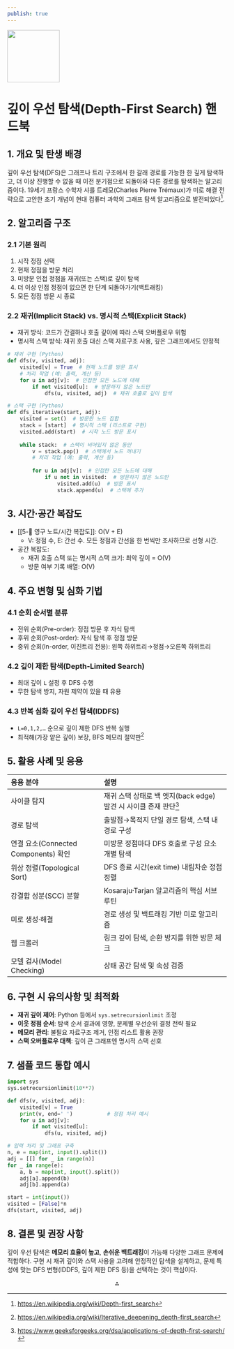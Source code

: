 ```yaml
---
publish: true
---
```


<img src="https://r2cdn.perplexity.ai/pplx-full-logo-primary-dark%402x.png" class="logo" width="120"/>

# 깊이 우선 탐색(Depth-First Search) 핸드북

## 1. 개요 및 탄생 배경

깊이 우선 탐색(DFS)은 그래프나 트리 구조에서 한 갈래 경로를 가능한 한 깊게 탐색하고, 더 이상 진행할 수 없을 때 이전 분기점으로 되돌아와 다른 경로를 탐색하는 알고리즘이다. 19세기 프랑스 수학자 샤를 트레모(Charles Pierre Trémaux)가 미로 해결 전략으로 고안한 초기 개념이 현대 컴퓨터 과학의 그래프 탐색 알고리즘으로 발전되었다[^1].

## 2. 알고리즘 구조

### 2.1 기본 원리

1) 시작 정점 선택
2) 현재 정점을 방문 처리
3) 미방문 인접 정점을 재귀(또는 스택)로 깊이 탐색
4) 더 이상 인접 정점이 없으면 한 단계 되돌아가기(백트래킹)
5) 모든 정점 방문 시 종료

### 2.2 재귀(Implicit Stack) vs. 명시적 스택(Explicit Stack)

- 재귀 방식: 코드가 간결하나 호출 깊이에 따라 스택 오버플로우 위험
- 명시적 스택 방식: 재귀 호출 대신 스택 자료구조 사용, 깊은 그래프에서도 안정적

```python
# 재귀 구현 (Python)
def dfs(v, visited, adj):
    visited[v] = True  # 현재 노드를 방문 표시
    # 처리 작업 (예: 출력, 계산 등)
    for u in adj[v]:  # 인접한 모든 노드에 대해
        if not visited[u]:  # 방문하지 않은 노드만
            dfs(u, visited, adj)  # 재귀 호출로 깊이 탐색
```

```python
# 스택 구현 (Python)
def dfs_iterative(start, adj):
    visited = set()  # 방문한 노드 집합
    stack = [start]  # 명시적 스택 (리스트로 구현)
    visited.add(start)  # 시작 노드 방문 표시
    
    while stack:  # 스택이 비어있지 않은 동안
        v = stack.pop()  # 스택에서 노드 꺼내기
        # 처리 작업 (예: 출력, 계산 등)
        
        for u in adj[v]:  # 인접한 모든 노드에 대해
            if u not in visited:  # 방문하지 않은 노드만
                visited.add(u)  # 방문 표시
                stack.append(u)  # 스택에 추가
```


## 3. 시간·공간 복잡도

- [[5-💎 영구 노트/시간 복잡도]]: O(V + E)
    - V: 정점 수, E: 간선 수. 모든 정점과 간선을 한 번씩만 조사하므로 선형 시간.
- 공간 복잡도:
    - 재귀 호출 스택 또는 명시적 스택 크기: 최악 깊이 = O(V)
    - 방문 여부 기록 배열: O(V)


## 4. 주요 변형 및 심화 기법

### 4.1 순회 순서별 분류

- 전위 순회(Pre-order): 정점 방문 후 자식 탐색
- 후위 순회(Post-order): 자식 탐색 후 정점 방문
- 중위 순회(In-order, 이진트리 전용): 왼쪽 하위트리→정점→오른쪽 하위트리


### 4.2 깊이 제한 탐색(Depth-Limited Search)

- 최대 깊이 `L` 설정 후 DFS 수행
- 무한 탐색 방지, 자원 제약이 있을 때 유용


### 4.3 반복 심화 깊이 우선 탐색(IDDFS)

- `L=0,1,2,…` 순으로 깊이 제한 DFS 반복 실행
- 최적해(가장 얕은 깊이) 보장, BFS 메모리 절약판[^2]


## 5. 활용 사례 및 응용

| 응용 분야 | 설명 |
| :-- | :-- |
| 사이클 탐지 | 재귀 스택 상태로 백 엣지(back edge) 발견 시 사이클 존재 판단[^3] |
| 경로 탐색 | 출발점→목적지 단일 경로 탐색, 스택 내 경로 구성 |
| 연결 요소(Connected Components) 확인 | 미방문 정점마다 DFS 호출로 구성 요소 개별 탐색 |
| 위상 정렬(Topological Sort) | DFS 종료 시간(exit time) 내림차순 정점 정렬 |
| 강결합 성분(SCC) 분할 | Kosaraju·Tarjan 알고리즘의 핵심 서브루틴 |
| 미로 생성·해결 | 경로 생성 및 백트래킹 기반 미로 알고리즘 |
| 웹 크롤러 | 링크 깊이 탐색, 순환 방지를 위한 방문 체크 |
| 모델 검사(Model Checking) | 상태 공간 탐색 및 속성 검증 |

## 6. 구현 시 유의사항 및 최적화

- **재귀 깊이 제어**: Python 등에서 `sys.setrecursionlimit` 조정
- **이웃 정점 순서**: 탐색 순서 결과에 영향, 문제별 우선순위 결정 전략 필요
- **메모리 관리**: 불필요 자료구조 제거, 인접 리스트 활용 권장
- **스택 오버플로우 대책**: 깊이 큰 그래프엔 명시적 스택 선호


## 7. 샘플 코드 통합 예시

```python
import sys
sys.setrecursionlimit(10**7)

def dfs(v, visited, adj):
    visited[v] = True
    print(v, end=' ')           # 정점 처리 예시
    for u in adj[v]:
        if not visited[u]:
            dfs(u, visited, adj)

# 입력 처리 및 그래프 구축
n, e = map(int, input().split())
adj = [[] for _ in range(n)]
for _ in range(e):
    a, b = map(int, input().split())
    adj[a].append(b)
    adj[b].append(a)

start = int(input())
visited = [False]*n
dfs(start, visited, adj)
```


## 8. 결론 및 권장 사항

깊이 우선 탐색은 **메모리 효율이 높고**, **손쉬운 백트래킹**이 가능해 다양한 그래프 문제에 적합하다. 구현 시 재귀 깊이와 스택 사용을 고려해 안정적인 탐색을 설계하고, 문제 특성에 맞는 DFS 변형(IDDFS, 깊이 제한 DFS 등)을 선택하는 것이 핵심이다.

<div style="text-align: center">⁂</div>

[^1]: https://en.wikipedia.org/wiki/Depth-first_search

[^2]: https://en.wikipedia.org/wiki/Iterative_deepening_depth-first_search

[^3]: https://www.geeksforgeeks.org/dsa/applications-of-depth-first-search/

[^4]: https://profound.academy/ja/algorithms-data-structures/dfs-Hfp3FggTTjqlsuiDf6az

[^5]: https://www.datacamp.com/tutorial/depth-first-search-in-python

[^6]: https://www.programiz.com/dsa/graph-dfs

[^7]: https://e-words.jp/w/深さ優先探索.html

[^8]: https://www.tutorialspoint.com/data_structures_algorithms/depth_first_traversal.htm

[^9]: https://www.youtube.com/watch?v=Urx87-NMm6c

[^10]: https://qiita.com/drken/items/4a7869c5e304883f539b

[^11]: https://www.youtube.com/watch?v=by93qH4ACxo

[^12]: https://www.numberanalytics.com/blog/depth-first-search-detailed-exploration

[^13]: https://algo-logic.info/dfs/

[^14]: https://www.youtube.com/watch?v=PMMc4VsIacU

[^15]: https://brilliant.org/wiki/depth-first-search-dfs/

[^16]: https://zenn.dev/convers39/articles/1c315cd96a991f

[^17]: https://www.hackerearth.com/practice/algorithms/graphs/depth-first-search/tutorial/

[^18]: https://www.simplilearn.com/tutorials/data-structure-tutorial/dfs-algorithm

[^19]: https://ja.wikipedia.org/wiki/深さ優先探索

[^20]: https://www.geeksforgeeks.org/dsa/depth-first-search-or-dfs-for-a-graph/

[^21]: https://qiita.com/drken/items/a803d4fc4a727e02f7ba

[^22]: https://neo4j.com/docs/graph-data-science/current/algorithms/dfs/

[^23]: https://acim.nidec.com/drives/control-techniques/-/media/Project/Nidec/ControlTechniques/Documents/Datasheets/DFS-Series-Datasheet.pdf

[^24]: https://cp-algorithms.com/graph/depth-first-search.html

[^25]: https://ai2-iiith.vlabs.ac.in/exp/iterative-deepening-dfs/theory.html

[^26]: https://www.numberanalytics.com/blog/unlocking-depth-first-search-dfs

[^27]: https://www.baeldung.com/cs/iterative-deepening-vs-depth-first-search

[^28]: https://youcademy.org/graph-dfs-applications/

[^29]: https://acim.nidec.com/en/drives/control-techniques/Products/High-Performance-Drives/DFS-High-Power-Freestanding-Drives

[^30]: https://www.puppygraph.com/blog/graph-traversal

[^31]: https://academy.finxter.com/python-iterative-deepening-depth-first-search-dfs-algorithm/

[^32]: https://scigate.com.sg/products/23-control-techniques/6658-unidrive-dfs-series-variants

[^33]: https://robertsweeneyblanco.github.io/Programming_for_Mathematical_Applications/content/Graphs/Graph_Algorithms.html

[^34]: https://www.geeksforgeeks.org/dsa/iterative-deepening-searchids-iterative-deepening-depth-first-searchiddfs/

[^35]: https://memgraph.com/blog/graph-algorithms-applications

[^36]: https://www.youtube.com/watch?v=BK8cEWKHCkY

[^37]: https://www.geeksforgeeks.org/dsa/graph-data-structure-and-algorithms/

[^38]: https://cs.stanford.edu/people/eroberts/courses/soco/projects/2003-04/intelligent-search/inter.html

[^39]: https://library.fiveable.me/introduction-algorithms/unit-8/depth-first-search-dfs-algorithm-applications/study-guide/fDGXBDTWc0KZUTM8

